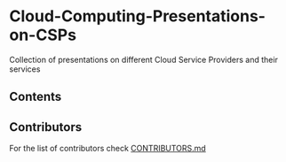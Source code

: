 # Cloud-Computing-Presentations-on-CSPs
Collection of presentations on different Cloud Service Providers and their services

## Contents

## Contributors
For the list of contributors check [CONTRIBUTORS.md]()
